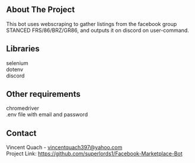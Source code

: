 ## About The Project
This bot uses webscraping to gather listings from the facebook group STANCED FRS/86/BRZ/GR86, and outputs it on discord on user-command.

## Libraries
selenium
<br />
dotenv
<br />
discord

## Other requirements
chromedriver
<br />
.env file with email and password


## Contact
Vincent Quach - vincentquach397@yahoo.com
<br />
Project Link: https://github.com/superlords1/Facebook-Marketplace-Bot
